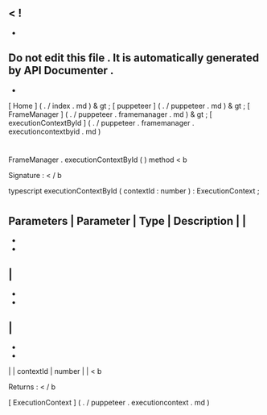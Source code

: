 <
!
-
-
Do
not
edit
this
file
.
It
is
automatically
generated
by
API
Documenter
.
-
-
>
[
Home
]
(
.
/
index
.
md
)
&
gt
;
[
puppeteer
]
(
.
/
puppeteer
.
md
)
&
gt
;
[
FrameManager
]
(
.
/
puppeteer
.
framemanager
.
md
)
&
gt
;
[
executionContextById
]
(
.
/
puppeteer
.
framemanager
.
executioncontextbyid
.
md
)
#
#
FrameManager
.
executionContextById
(
)
method
<
b
>
Signature
:
<
/
b
>
typescript
executionContextById
(
contextId
:
number
)
:
ExecutionContext
;
#
#
Parameters
|
Parameter
|
Type
|
Description
|
|
-
-
-
|
-
-
-
|
-
-
-
|
|
contextId
|
number
|
|
<
b
>
Returns
:
<
/
b
>
[
ExecutionContext
]
(
.
/
puppeteer
.
executioncontext
.
md
)
